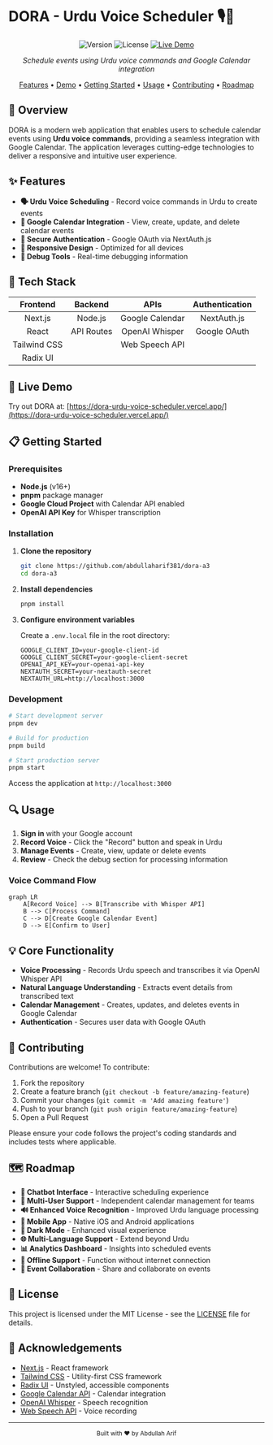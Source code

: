 # DORA - Urdu Voice Scheduler 🎙️📅

<div align="center">

![Version](https://img.shields.io/badge/version-1.0.0-blue)
![License](https://img.shields.io/badge/license-MIT-green)
[![Live Demo](https://img.shields.io/badge/demo-live-orange)](https://dora-urdu-voice-scheduler.vercel.app/)

*Schedule events using Urdu voice commands and Google Calendar integration*

[Features](#features) • [Demo](#live-demo) • [Getting Started](#getting-started) • [Usage](#usage) • [Contributing](#contributing) • [Roadmap](#roadmap)

</div>

## 🌟 Overview

DORA is a modern web application that enables users to schedule calendar events using **Urdu voice commands**, providing a seamless integration with Google Calendar. The application leverages cutting-edge technologies to deliver a responsive and intuitive user experience.

## ✨ Features

- **🗣️ Urdu Voice Scheduling** - Record voice commands in Urdu to create events
- **📆 Google Calendar Integration** - View, create, update, and delete calendar events
- **🔐 Secure Authentication** - Google OAuth via NextAuth.js
- **📱 Responsive Design** - Optimized for all devices
- **🐞 Debug Tools** - Real-time debugging information

## 🔧 Tech Stack

<div align="center">

| Frontend | Backend | APIs | Authentication |
|:--------:|:-------:|:----:|:-------------:|
| Next.js | Node.js | Google Calendar | NextAuth.js |
| React | API Routes | OpenAI Whisper | Google OAuth |
| Tailwind CSS | | Web Speech API | |
| Radix UI | | | |

</div>

## 🚀 Live Demo

Try out DORA at: [https://dora-urdu-voice-scheduler.vercel.app/](https://dora-urdu-voice-scheduler.vercel.app/)

## 📋 Getting Started

### Prerequisites

- **Node.js** (v16+)
- **pnpm** package manager
- **Google Cloud Project** with Calendar API enabled
- **OpenAI API Key** for Whisper transcription

### Installation

1. **Clone the repository**
   ```bash
   git clone https://github.com/abdullaharif381/dora-a3
   cd dora-a3
   ```

2. **Install dependencies**
   ```bash
   pnpm install
   ```

3. **Configure environment variables**

   Create a `.env.local` file in the root directory:
   ```
   GOOGLE_CLIENT_ID=your-google-client-id
   GOOGLE_CLIENT_SECRET=your-google-client-secret
   OPENAI_API_KEY=your-openai-api-key
   NEXTAUTH_SECRET=your-nextauth-secret
   NEXTAUTH_URL=http://localhost:3000
   ```

### Development

```bash
# Start development server
pnpm dev

# Build for production
pnpm build

# Start production server
pnpm start
```

Access the application at `http://localhost:3000`

## 🔍 Usage

1. **Sign in** with your Google account
2. **Record Voice** - Click the "Record" button and speak in Urdu
3. **Manage Events** - Create, view, update or delete events
4. **Review** - Check the debug section for processing information

### Voice Command Flow

```mermaid
graph LR
    A[Record Voice] --> B[Transcribe with Whisper API]
    B --> C[Process Command]
    C --> D[Create Google Calendar Event]
    D --> E[Confirm to User]
```

## 💡 Core Functionality

- **Voice Processing** - Records Urdu speech and transcribes it via OpenAI Whisper API
- **Natural Language Understanding** - Extracts event details from transcribed text
- **Calendar Management** - Creates, updates, and deletes events in Google Calendar
- **Authentication** - Secures user data with Google OAuth

## 👥 Contributing

Contributions are welcome! To contribute:

1. Fork the repository
2. Create a feature branch (`git checkout -b feature/amazing-feature`)
3. Commit your changes (`git commit -m 'Add amazing feature'`)
4. Push to your branch (`git push origin feature/amazing-feature`)
5. Open a Pull Request

Please ensure your code follows the project's coding standards and includes tests where applicable.

## 🗺️ Roadmap

- **🤖 Chatbot Interface** - Interactive scheduling experience
- **👥 Multi-User Support** - Independent calendar management for teams
- **🔊 Enhanced Voice Recognition** - Improved Urdu language processing
- **📱 Mobile App** - Native iOS and Android applications
- **🌙 Dark Mode** - Enhanced visual experience
- **🌐 Multi-Language Support** - Extend beyond Urdu
- **📊 Analytics Dashboard** - Insights into scheduled events
- **📴 Offline Support** - Function without internet connection
- **🔄 Event Collaboration** - Share and collaborate on events

## 📜 License

This project is licensed under the MIT License - see the [LICENSE](LICENSE) file for details.

## 🙏 Acknowledgements

- [Next.js](https://nextjs.org/) - React framework
- [Tailwind CSS](https://tailwindcss.com/) - Utility-first CSS framework
- [Radix UI](https://www.radix-ui.com/) - Unstyled, accessible components
- [Google Calendar API](https://developers.google.com/calendar) - Calendar integration
- [OpenAI Whisper](https://openai.com/research/whisper) - Speech recognition
- [Web Speech API](https://developer.mozilla.org/en-US/docs/Web/API/Web_Speech_API) - Voice recording

---

<div align="center">
  <sub>Built with ❤️ by Abdullah Arif</sub>
</div>
